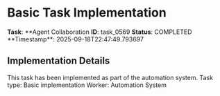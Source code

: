 # Basic Task Implementation

**Task**: **Agent Collaboration
**ID**: task_0569
**Status**: COMPLETED
**Timestamp\*\*: 2025-09-18T22:47:49.793697

## Implementation Details

This task has been implemented as part of the automation system.
Task type: Basic implementation
Worker: Automation System
